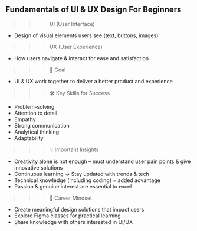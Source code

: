 ## Fundamentals of UI & UX Design For Beginners

 >>>UI (User Interface)

- Design of visual elements users see (text, buttons, images)

>>> UX (User Experience)

- How users navigate & interact for ease and satisfaction

>>> 🎯 Goal

- UI & UX work together to deliver a better product and experience

>>> 🛠 Key Skills for Success

- Problem-solving
- Attention to detail
- Empathy
- Strong communication
- Analytical thinking
- Adaptability

>>> 💡 Important Insights

- Creativity alone is not enough – must understand user pain points & give innovative solutions
- Continuous learning → Stay updated with trends & tech
- Technical knowledge (including coding) = added advantage
- Passion & genuine interest are essential to excel

>>> 💭 Career Mindset

- Create meaningful design solutions that impact users
- Explore Figma classes for practical learning
- Share knowledge with others interested in UI/UX
